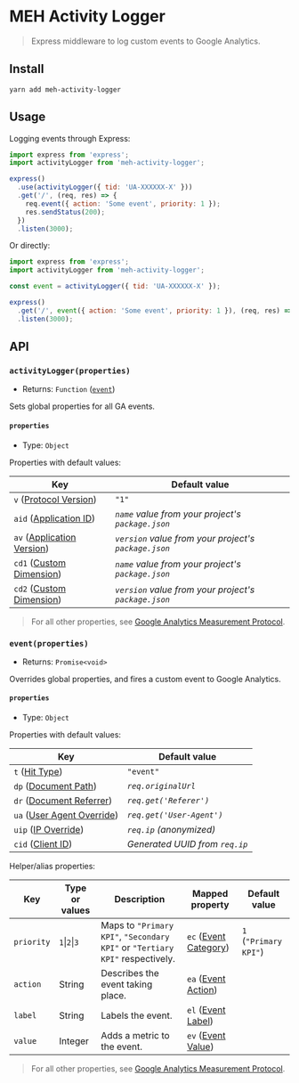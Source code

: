 # MEH Activity Logger

> Express middleware to log custom events to Google Analytics.

## Install

```shell
yarn add meh-activity-logger
```

## Usage

Logging events through Express:

```js
import express from 'express';
import activityLogger from 'meh-activity-logger';

express()
  .use(activityLogger({ tid: 'UA-XXXXXX-X' }))
  .get('/', (req, res) => {
    req.event({ action: 'Some event', priority: 1 });
    res.sendStatus(200);
  })
  .listen(3000);
```

Or directly:

```js
import express from 'express';
import activityLogger from 'meh-activity-logger';

const event = activityLogger({ tid: 'UA-XXXXXX-X' });

express()
  .get('/', event({ action: 'Some event', priority: 1 }), (req, res) => res.sendStatus(200))
  .listen(3000);
```

## API

### `activityLogger(properties)`

- Returns: `Function` ([`event`](#eventproperties))

Sets global properties for all GA events.

#### `properties`

- Type: `Object`

Properties with default values:

| Key                                                                                                                  | Default value                                        |
| -------------------------------------------------------------------------------------------------------------------- | ---------------------------------------------------- |
| `v` ([Protocol Version](https://developers.google.com/analytics/devguides/collection/protocol/v1/parameters#v))      | `"1"`                                                |
| `aid` ([Application ID](https://developers.google.com/analytics/devguides/collection/protocol/v1/parameters#aid))    | _`name` value from your project's `package.json`_    |
| `av` ([Application Version](https://developers.google.com/analytics/devguides/collection/protocol/v1/parameters#av)) | _`version` value from your project's `package.json`_ |
| `cd1` ([Custom Dimension](https://developers.google.com/analytics/devguides/collection/protocol/v1/parameters#cd_))  | _`name` value from your project's `package.json`_    |
| `cd2` ([Custom Dimension](https://developers.google.com/analytics/devguides/collection/protocol/v1/parameters#cd_))  | _`version` value from your project's `package.json`_ |

> For all other properties, see [Google Analytics Measurement Protocol](https://developers.google.com/analytics/devguides/collection/protocol/v1/reference).

### `event(properties)`

- Returns: `Promise<void>`

Overrides global properties, and fires a custom event to Google Analytics.

#### `properties`

- Type: `Object`

Properties with default values:

| Key                                                                                                                  | Default value                  |
| -------------------------------------------------------------------------------------------------------------------- | ------------------------------ |
| `t` ([Hit Type](https://developers.google.com/analytics/devguides/collection/protocol/v1/parameters#t))              | `"event"`                      |
| `dp` ([Document Path](https://developers.google.com/analytics/devguides/collection/protocol/v1/parameters#dp))       | _`req.originalUrl`_            |
| `dr` ([Document Referrer](https://developers.google.com/analytics/devguides/collection/protocol/v1/parameters#dr))   | _`req.get('Referer')`_         |
| `ua` ([User Agent Override](https://developers.google.com/analytics/devguides/collection/protocol/v1/parameters#ua)) | _`req.get('User-Agent')`_      |
| `uip` ([IP Override](https://developers.google.com/analytics/devguides/collection/protocol/v1/parameters#uip))       | _`req.ip` (anonymized)_        |
| `cid` ([Client ID](https://developers.google.com/analytics/devguides/collection/protocol/v1/parameters#cid))         | _Generated UUID from `req.ip`_ |

Helper/alias properties:

| Key        | Type or values | Description                                                                  | Mapped property                                                                                                 | Default value         |
| ---------- | -------------- | ---------------------------------------------------------------------------- | --------------------------------------------------------------------------------------------------------------- | --------------------- |
| `priority` | `1`\|`2`\|`3`  | Maps to `"Primary KPI"`, `"Secondary KPI"` or `"Tertiary KPI"` respectively. | `ec` ([Event Category](https://developers.google.com/analytics/devguides/collection/protocol/v1/parameters#ec)) | `1` (`"Primary KPI"`) |
| `action`   | String         | Describes the event taking place.                                            | `ea` ([Event Action](https://developers.google.com/analytics/devguides/collection/protocol/v1/parameters#ea))   |                       |
| `label`    | String         | Labels the event.                                                            | `el` ([Event Label](https://developers.google.com/analytics/devguides/collection/protocol/v1/parameters#el))    |                       |
| `value`    | Integer        | Adds a metric to the event.                                                  | `ev` ([Event Value](https://developers.google.com/analytics/devguides/collection/protocol/v1/parameters#ev))    |                       |

> For all other properties, see [Google Analytics Measurement Protocol](https://developers.google.com/analytics/devguides/collection/protocol/v1/reference).
